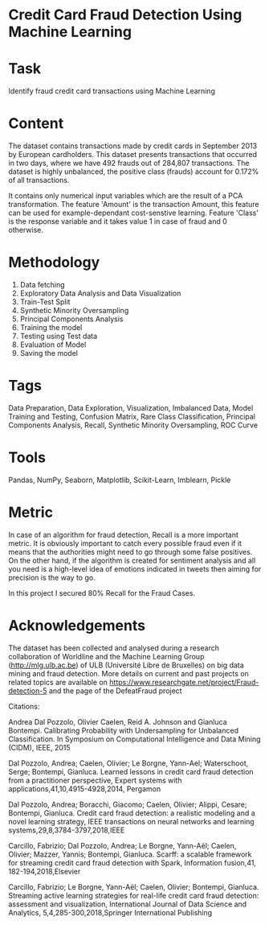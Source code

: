 # Credit Card Fraud Detection Using Machine Learning

# Task
Identify fraud credit card transactions using Machine Learning 

# Content
The dataset contains transactions made by credit cards in September 2013 by European cardholders. This dataset presents transactions that occurred in two days, where we have 492 frauds out of 284,807 transactions. The dataset is highly unbalanced, the positive class (frauds) account for 0.172% of all transactions.

It contains only numerical input variables which are the result of a PCA transformation. The feature 'Amount' is the transaction Amount, this feature can be used for example-dependant cost-senstive learning. Feature 'Class' is the response variable and it takes value 1 in case of fraud and 0 otherwise.

# Methodology
1) Data fetching
2) Exploratory Data Analysis and Data Visualization
3) Train-Test Split
4) Synthetic Minority Oversampling
5) Principal Components Analysis
6) Training the model
6) Testing using Test data 
7) Evaluation of Model
8) Saving the model

# Tags
Data Preparation, Data Exploration, Visualization, Imbalanced Data, Model Training and Testing, Confusion Matrix, Rare Class Classification, Principal Components Analysis, Recall, Synthetic Minority Oversampling, ROC Curve

# Tools
Pandas, NumPy, Seaborn, Matplotlib, Scikit-Learn, Imblearn, Pickle

# Metric
In case of an algorithm for fraud detection, Recall is a more important metric. It is obviously important to catch every possible fraud even if it means that the authorities might need to go through some false positives. On the other hand, if the algorithm is created for sentiment analysis and all you need is a high-level idea of emotions indicated in tweets then aiming for precision is the way to go.

In this project I secured 80% Recall for the Fraud Cases.




















# Acknowledgements
The dataset has been collected and analysed during a research collaboration of Worldline and the Machine Learning Group (http://mlg.ulb.ac.be) of ULB (Université Libre de Bruxelles) on big data mining and fraud detection. More details on current and past projects on related topics are available on https://www.researchgate.net/project/Fraud-detection-5 and the page of the DefeatFraud project

Citations:

Andrea Dal Pozzolo, Olivier Caelen, Reid A. Johnson and Gianluca Bontempi. Calibrating Probability with Undersampling for Unbalanced Classification. In Symposium on Computational Intelligence and Data Mining (CIDM), IEEE, 2015

Dal Pozzolo, Andrea; Caelen, Olivier; Le Borgne, Yann-Ael; Waterschoot, Serge; Bontempi, Gianluca. Learned lessons in credit card fraud detection from a practitioner perspective, Expert systems with applications,41,10,4915-4928,2014, Pergamon

Dal Pozzolo, Andrea; Boracchi, Giacomo; Caelen, Olivier; Alippi, Cesare; Bontempi, Gianluca. Credit card fraud detection: a realistic modeling and a novel learning strategy, IEEE transactions on neural networks and learning systems,29,8,3784-3797,2018,IEEE

Carcillo, Fabrizio; Dal Pozzolo, Andrea; Le Borgne, Yann-Aël; Caelen, Olivier; Mazzer, Yannis; Bontempi, Gianluca. Scarff: a scalable framework for streaming credit card fraud detection with Spark, Information fusion,41, 182-194,2018,Elsevier

Carcillo, Fabrizio; Le Borgne, Yann-Aël; Caelen, Olivier; Bontempi, Gianluca. Streaming active learning strategies for real-life credit card fraud detection: assessment and visualization, International Journal of Data Science and Analytics, 5,4,285-300,2018,Springer International Publishing
